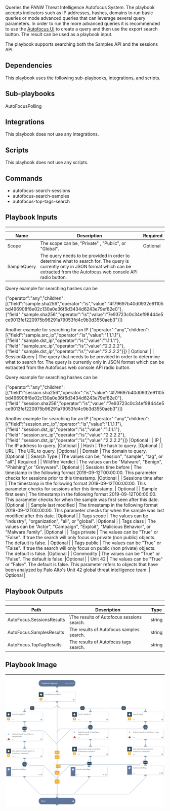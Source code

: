 Queries the PANW Threat Intelligence Autofocus System. The playbook accepts indicators such as IP addresses, hashes, domains to run basic queries or mode advanced queries that can leverage several query parameters. In order to run the more advanced queries it is recommended to use the [Autofocus UI](https://autofocus.paloaltonetworks.com/#/dashboard/organization) to create a query and then use the export search button. The result can be used as a playbook input.

The playbook supports searching both the Samples API and the sessions API.

## Dependencies
This playbook uses the following sub-playbooks, integrations, and scripts.

## Sub-playbooks
AutoFocusPolling

## Integrations
This playbook does not use any integrations.

## Scripts
This playbook does not use any scripts.

## Commands
* autofocus-search-sessions
* autofocus-search-samples
* autofocus-top-tags-search

## Playbook Inputs
---

| **Name** | **Description** |**Required** |
| --- | --- | --- | 
| Scope | The scope can be, "Private" , "Public", or "Global". |  Optional | 
| SampleQuery | The query needs to be provided in order to determine what to search for. The query is currently only in JSON format which can be extracted from the Autofocus web console API radio button.

Query example for searching hashes can be

\{"operator":"any","children":\[\{"field":"sample.sha256","operator":"is","value":"4f79697b40d0932e91105bd496908f8e02c130a0e36f6d3434d6243e79ef82e0"\},\{"field":"sample.sha256","operator":"is","value":"7e93723c0c34ef98444e5ce9013fef220975b96291a79053fd4c9b3d3550aeb3"\}\]\}

Another example for searching for an IP
\{"operator":"any","children":\[\{"field":"sample.src\_ip","operator":"is","value":"1.1.1.1"\},\{"field":"sample.dst\_ip","operator":"is","value":"1.1.1.1"\},\{"field":"sample.src\_ip","operator":"is","value":"2.2.2.2"\},\{"field":"sample.dst\_ip","operator":"is","value":"2.2.2.2"\}\]\}
 | Optional |
| SessionQuery | The query that needs to be provided in order to determine what to search for. The query is currently only in JSON format which can be extracted from the Autofocus web console API radio button.

Query example for searching hashes can be

\{"operator":"any","children":\[\{"field":"session.sha256","operator":"is","value":"4f79697b40d0932e91105bd496908f8e02c130a0e36f6d3434d6243e79ef82e0"\},\{"field":"session.sha256","operator":"is","value":"7e93723c0c34ef98444e5ce9013fef220975b96291a79053fd4c9b3d3550aeb3"\}\]\}

Another example for searching for an IP
\{"operator":"any","children":\[\{"field":"session.src\_ip","operator":"is","value":"1.1.1.1"\},\{"field":"session.dst\_ip","operator":"is","value":"1.1.1.1"\},\{"field":"session.src\_ip","operator":"is","value":"2.2.2.2"\},\{"field":"session.dst\_ip","operator":"is","value":"2.2.2.2"\}\]\}
 |Optional |
| IP | The IP address to query. |Optional |
| Hash | The hash to query. |Optional |
| URL | The URL to query. |Optional |
| Domain | The domain to query. |Optional |
| Search Type | The values can be, "session", "sample", "tag", or "all".| Required |
| Wildfire Verdict | The values can be "Malware", "Benign", "Phishing",or "Greyware". |Optional |
| Sessions time before | The timestamp in the following format 2019-09-12T00:00:00. This parameter checks for sessions prior to this timestamp. |Optional |
| Sessions time after | The timestamp in the following format 2019-09-12T00:00:00. This parameter checks for sessions after this timestamp. | Optional |
| Sample first seen | The timestamp in the following format 2019-09-12T00:00:00. This parameter checks for when the sample was first seen after this date. |Optional |
| Sample last modified | The timestamp in the following format 2019-09-12T00:00:00. This parameter checks for when the sample was last modified after this date. |Optional |
| Tags scope | The values can be "industry", "organization", "all", or "global". |Optional |
| Tags class | The values can be "Actor", "Campaign", "Exploit", "Malicious Behavior", or "Malware Family". |Optional |
| Tags private | The values can be "True" or "False". If true the search will only focus on private (non public) objects. The default is false. | Optional |
| Tags public | The values can be "True" or "False". If true the search will only focus on public (non private) objects. The default is false. |Optional |
| Commodity | The values can be "True" or "False". The default is false. |Optional |
| Unit 42 | The values can be "True" or "False". The default is false. This parameter refers to objects that have been analyzed by Palo Alto's Unit 42 global threat intelligence team. | Optional |

## Playbook Outputs
---

| **Path** | **Description** | **Type** |
| --- | --- | --- |
| AutoFocus.SessionsResults | \The results of Autofocus sessions search. | string |
| AutoFocus.SamplesResults | The results of Autofocus samples search. | string |
| AutoFocus.TopTagResults | The results of Autofocus tags search. | string |

## Playbook Image
---

![Autofocus_Query_Samples__Sessions_and_Tags](https://github.com/demisto/content/raw/cc9fb76a907ec5e86d6cdac7a8820d1828c52e02/Packs/AutoFocus/doc_files/Autofocus_Query_Samples__Sessions_and_Tags.png)
